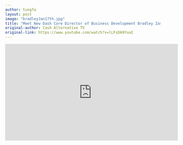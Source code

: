 ```yaml
---
author: tungfa
layout: post
image: "bradleyJan17th.jpg"
title: "Meet New Dash Core Director of Business Development Bradley Zastrow"
original-author: Cash Alternative TV
original-link: https://www.youtube.com/watch?v=lLFsDA9YuaI
---
```


<iframe width="560" height="315" src="https://www.youtube.com/embed/lLFsDA9YuaI" frameborder="0" allow="autoplay; encrypted-media" allowfullscreen></iframe>
